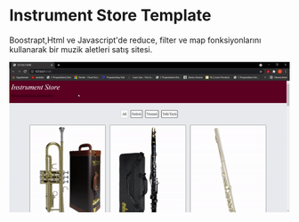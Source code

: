 # Instrument Store Template

Boostrapt,Html ve Javascript'de reduce, filter ve map fonksiyonlarını kullanarak bir muzik aletleri satış sitesi.

![gif](https://github.com/zeynep-dmrl/kodluyoruzFrontendWebDevelopment/blob/main/instrumentStore/gif-is.gif)
